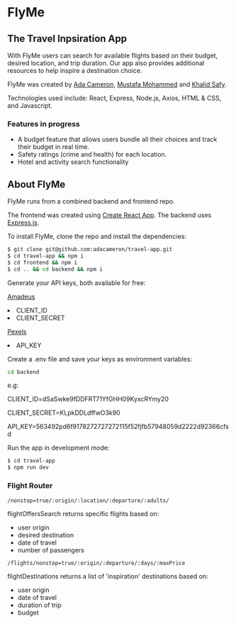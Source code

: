 # FlyMe

## The Travel Inpsiration App

With FlyMe users can search for available flights based on their budget, desired location, and trip duration. Our app also provides additional resources to help inspire a destination choice. 
 
FlyMe was created by [Ada Cameron](https://github.com/adacameron), [Mustafa Mohammed](https://github.com/mustafamohamed-web) and [Khalid Safy](https://github.com/DaXian88).

Technologies used include: React, Express, Node.js, Axios, HTML & CSS, and Javascript.  

### Features in progress
<ul> 
    <li>A budget feature that allows users bundle all their choices and track their budget in real time.</li>
    <li>Safety ratings (crime and health) for each location.</li>
     <li>Hotel and activity search functionality</li>

</ul>

## About FlyMe

FlyMe runs from a combined backend and frontend repo.

The frontend was created using [Create React App](https://github.com/facebook/create-react-app).
The backend uses [Express.js](https://expressjs.com/).

To install FlyMe, clone the repo and install the dependencies:

```sh
$ git clone git@github.com:adacameron/travel-app.git
$ cd travel-app && npm i
$ cd frontend && npm i
$ cd .. && cd backend && npm i
```

Generate your API keys, both available for free:

[Amadeus](https://developers.amadeus.com/get-started/get-started-with-self-service-apis-335)
<li>CLIENT_ID</li>
<li>CLIENT_SECRET</li>

[Pexels](https://www.pexels.com/api/)</li>
<li>API_KEY</li>

Create a .env file and save your keys as environment variables:

```sh
cd backend
```

e.g: 

CLIENT_ID=dSaSwke9fDDFRT71YfGHH09KyxcRYmy20

CLIENT_SECRET=KLpkDDLdffwO3k90

API_KEY=563492pd6f9178272727272115f52fjfb57948059d2222d92366cfsd

Run the app in development mode:

```sh
$ cd travel-app
$ npm run dev
```

### Flight Router

`/nonstop=true/:origin/:location/:departure/:adults/`

flightOffersSearch returns specific flights based on:
- user origin
- desired destination
- date of travel
- number of passengers


`/flights/nonstop=true/:origin/:departure/:days/:maxPrice`

flightDestinations returns a list of 'inspiration' destinations based on:
- user origin
- date of travel
- duration of trip
- budget
